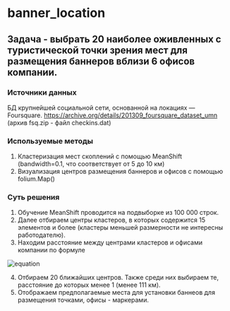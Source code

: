 # banner_location
## Задача - выбрать 20 наиболее оживленных с туристической точки зрения мест для размещения баннеров вблизи 6 офисов компании.
### Источники данных
БД крупнейшей социальной сети, основанной на локациях — Foursquare. https://archive.org/details/201309_foursquare_dataset_umn (архив fsq.zip - файл checkins.dat)
###  Используемые методы
1. Кластеризация мест скоплений с помощью MeanShift (bandwidth=0.1, что соответствует от 5 до 10 км) 
2. Визуализация центров размещения баннеров и офисов с помощью folium.Map()
### Суть решения
1. Обучение MeanShift проводится на подвыборке из 100 000 строк. 
2. Далее отбираем центры кластеров, в которых содержится 15 элементов и более (кластеры меньшей размерности не интересны работодателю). 
3. Находим расстояние между центрами кластеров и офисами компании по формуле 

![equation](https://latex.codecogs.com/svg.image?\sqrt{(long_{office}-long_{center})^{2}&plus;(lat_{office}-lat_{center})^{2}})

4. Отбираем 20 ближайших центров. Также среди них выбираем те, расстояние до которых менее 1 (менее 111 км).
5. Отображаем предполагаемые места для установки баннеов для размещения точками, офисы - маркерами.
